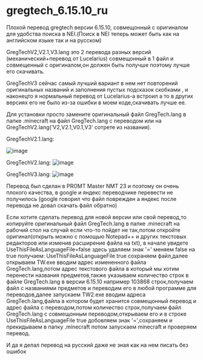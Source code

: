 # gregtech_6.15.10_ru
Плохой перевод gregtech версии 6.15.10, совмещонный с оригиналом для удобства поиска в NEI.(Поиск в NEI теперь может быть как на английском языке так и на русском)

GregTechV2,V2.1,V3.lang это 2 перевода разных версий (механический+перевод от Lucelarius) совмещонный в 1 файл и совмещенный с оригиналом,он должен быть получше поэтому лучше его скачивать.

GregTechV3 сейчас самый лучший вариант в нем нет повторений оригинальных названий и заполнения пустых подсказок скобками , и наконецто я нормальный перевод от Lucelarius-a встроил а то в других версиях его не было из-за ошибки в моем коде,скачивать лучше ее.

Для установки просто замените оригинальный файл GregTech.lang в папке .minecraft на файл GregTech.lang с переводом или на GregTechV2.lang('V2,V2.1,V0.1,V3' сотрете из названия).

GregTechV2.1.lang:

![image](https://user-images.githubusercontent.com/123076850/213664652-68ed4cfa-40b7-43fe-8c75-df8ca5e9c820.png)


GregTechV2.lang:
![image](https://user-images.githubusercontent.com/123076850/213554880-7b7a6fb8-43f0-4fb6-ae40-aaac3cbc9f21.png)


GregTechV3.lang:
![image](https://user-images.githubusercontent.com/123076850/219476593-3b805fca-cf52-4ef5-ad1c-1ab5c213ed3f.png)


Перевод был сделан в PROMT Master NMT 23 и поэтому он очень плохого качества, в google и яндекс переводчике перевести не получилось (google говорил что файл поврежден а яндекс после перевода не довал скачать файл обратно)

Если хотите сделать перевод для новой версии или свой перевод,то копируйте оригинальный файл GregTech.lang в папке .minecraft на рабочий стол на случай если что-то пойдет не так,потом откройте оригинал(открыть можно с помощью Notepad++ и других текстовых редакторов или изменив расширение файла на txt), в начале увидете UseThisFileAsLanguageFile=false здесь удаляем знак '=' меняем false на true получаем: UseThisFileAsLanguageFile true сохраняем файл,далее открываем TW.exe вводим адрес измененного файла GregTech.lang,потом адрес текстового файла в который мы хотим перенести названия предметов,также указываем количество строк в файле GregTech.lang в версии 6.15.10 например 103868 строк,получаем файл с названиями предметов и переводим его в любой программе для переводов,далее запускаем TW2.exe вводим адреса GregTech.lang,файла в котором будет хранится совмещонный перевод и адрес файла с переводом,потом количество строк,получаем файл GregTech.lang с совмещонным переводом,открываем его и в строке UseThisFileAsLanguageFile true добовляем знак '=',сохраняем и прекидываем в папку .minecraft потом запускаем minecraft и проверяем перевод.

И да я делал перевод на русский даже не зная как на нем писать без ошибок
